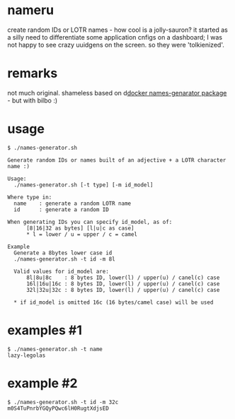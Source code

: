 # nameru
 create random IDs or LOTR names - how cool is a jolly-sauron? it started as a silly need to differentiate some application cnfigs on a dashboard; I was not happy to see crazy uuidgens on the screen. so they were 'tolkienized'.

# remarks
 not much original. shameless based on d[docker names-genarator package](https://github.com/docker/docker-ce/blob/master/components/engine/pkg/namesgenerator/names-generator.go) - but with bilbo :)

# usage
```
$ ./names-generator.sh 

Generate random IDs or names built of an adjective + a LOTR character name :)

Usage:
  ./names-generator.sh [-t type] [-m id_model]

Where type in:
  name    : generate a random LOTR name
  id      : generate a random ID

When generating IDs you can specify id_model, as of:
      [8|16|32 as bytes] [l|u|c as case]
      * l = lower / u = upper / c = camel

Example
  Generate a 8bytes lower case id
  ./names-generator.sh -t id -m 8l

  Valid values for id_model are:
      8l|8u|8c    : 8 bytes ID, lower(l) / upper(u) / canel(c) case
      16l|16u|16c : 8 bytes ID, lower(l) / upper(u) / canel(c) case
      32l|32u|32c : 8 bytes ID, lower(l) / upper(u) / canel(c) case

  * if id_model is omitted 16c (16 bytes/camel case) will be used
  ```

# examples #1
```
$ ./names-generator.sh -t name
lazy-legolas
```

# example #2
```
$ ./names-generator.sh -t id -m 32c
m0S4TuPnrbYGQyPQwc6lH0RugtXdjsED
```
